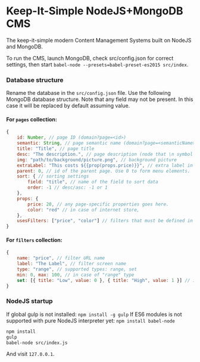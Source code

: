 # Keep-It-Simple NodeJS+MongoDB CMS

The keep-it-simple modern Content Management Systems built on NodeJS and MongoDB.

To run the CMS, launch MongoDB, check src/config.json for correct settings,
then start `babel-node --presets=babel-preset-es2015 src/index`.

### Database structure

Rename the database in the `src/config.json` file. Use the following MongoDB database structure.
Note that any field may not be present. In this case it will be replaced by default assuming value.

#### For `pages` collection:

```js
{
    id: Number, // page ID (domain?page=<id>)
    semantic: String, // page semantic name (domain?page=<semanticName>
    title: "Title", // page title
    desc: "The description.", // page description (node that \n symbol splits full description from short one)
    img: "path/to/background/picture.png", // background picture
    extraLabel: "This costs ${{prop(props.price)}}", // extra label in right top corner of the card
    parent: 0, // id of the parent page. Use 0 to form menu elements.
    sort: { // sorting settings
        field: "title", // name of the field to sort data
        order: -1 // desc/asc: -1 or 1
    },
    props: {
        price: 20, // any page-specific properties goes here.
        color: "red" // in case of internet store, 
    },
    usesFilters: ["price", "color"] // filters that must be defined in `filters` collection.
}
```

#### For `filters` collection:

```js
{
    name: "price", // filter URL name
    label: "The Label", // filter screen name
    type: "range", // supported types: range, set
    min: 0, max: 100, // in case of "range" type
    set: [{ title: "Low", value: 0 }, { title: "High", value: 1 }] // in case of "set" type
}
```

### NodeJS startup

If global gulp is not installed: `npm install -g gulp`
If ES6 modules is not supported with pure NodeJS interpreter yet: `npm install babel-node`

```sh
npm install
gulp
babel-node src/index.js
```

And visit `127.0.0.1`.